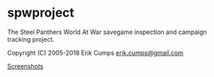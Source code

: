 # spwproject
The Steel Panthers World At War savegame inspection and campaign tracking project.

Copyright (C) 2005-2018 Erik Cumps <erik.cumps@gmail.com>

[Screenshots](info/screenshots/LIST.md)

